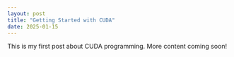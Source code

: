```yaml
---
layout: post
title: "Getting Started with CUDA"
date: 2025-01-15
---
```


This is my first post about CUDA programming. More content coming soon!

